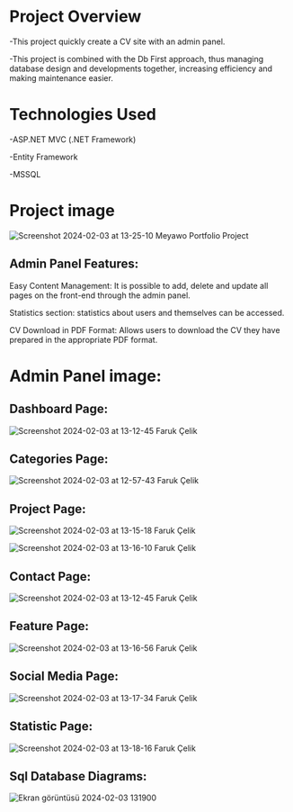 <h1>Project Overview</h1>

-This project quickly create a CV site with an admin panel.

-This project is combined with the Db First approach, thus managing database design and developments together, increasing efficiency and making maintenance easier.

<h1>Technologies Used</h1>

-ASP.NET MVC (.NET Framework)

-Entity Framework

-MSSQL

<h1>Project image</h1>

![Screenshot 2024-02-03 at 13-25-10 Meyawo Portfolio Project](https://github.com/Faruk-Celik/MeyawoPortfolio/assets/72822335/97022eb7-6d65-48f4-83b7-51319d951ee2)

<h2>Admin Panel Features:</h2>

Easy Content Management: It is possible to add, delete and update all pages on the front-end through the admin panel.

Statistics section: statistics about users and themselves can be accessed.

CV Download in PDF Format: Allows users to download the CV they have prepared in the appropriate PDF format.

<h1>Admin Panel image:</h1>

<h2>Dashboard Page: </h2>

![Screenshot 2024-02-03 at 13-12-45 Faruk Çelik](https://github.com/Faruk-Celik/MeyawoPortfolio/assets/72822335/e3f024f0-eff7-4a00-8c3f-f4de5ec30825)

<h2>Categories Page: </h2>
  
![Screenshot 2024-02-03 at 12-57-43 Faruk Çelik](https://github.com/Faruk-Celik/MeyawoPortfolio/assets/72822335/3e3fb308-a942-4e98-93f9-55c9ff27e298)

<h2>Project Page:</h2>

![Screenshot 2024-02-03 at 13-15-18 Faruk Çelik](https://github.com/Faruk-Celik/MeyawoPortfolio/assets/72822335/efa2581d-f0a6-4935-ad24-dbad34cd64d3)

![Screenshot 2024-02-03 at 13-16-10 Faruk Çelik](https://github.com/Faruk-Celik/MeyawoPortfolio/assets/72822335/f24542b4-f8b2-498c-bd76-f23220ccde23)

<h2>Contact Page:</h2>

![Screenshot 2024-02-03 at 13-12-45 Faruk Çelik](https://github.com/Faruk-Celik/MeyawoPortfolio/assets/72822335/90494341-9f7a-452a-9bd8-ae91769cb391)

<h2>Feature Page:</h2>

![Screenshot 2024-02-03 at 13-16-56 Faruk Çelik](https://github.com/Faruk-Celik/MeyawoPortfolio/assets/72822335/9416f5e4-a437-4266-aa32-0451a9f70e89)

<h2>Social Media Page:</h2>

![Screenshot 2024-02-03 at 13-17-34 Faruk Çelik](https://github.com/Faruk-Celik/MeyawoPortfolio/assets/72822335/d0be1677-84c6-49b8-86a0-d164b8e0e6a8)

<h2>Statistic Page: </h2>

![Screenshot 2024-02-03 at 13-18-16 Faruk Çelik](https://github.com/Faruk-Celik/MeyawoPortfolio/assets/72822335/7a7038e1-1649-4b2b-9813-cd3bb1a663ad)

<h2>Sql Database Diagrams: </h2>
  
![Ekran görüntüsü 2024-02-03 131900](https://github.com/Faruk-Celik/MeyawoPortfolio/assets/72822335/9655c69e-ec60-404a-b86b-71c6394a9595)

